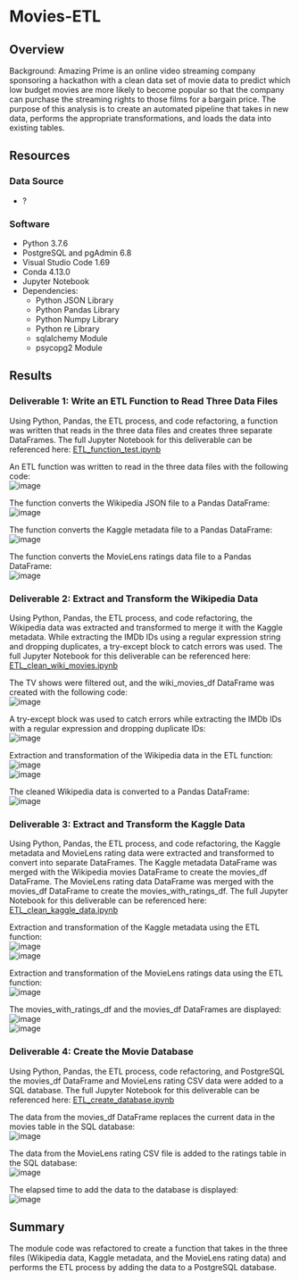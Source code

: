 # Movies-ETL

## Overview

Background:
Amazing Prime is an online video streaming company sponsoring a hackathon with a clean data set of movie data to predict which low budget movies are more likely to become popular so that the company can purchase the streaming rights to those films for a bargain price. The purpose of this analysis is to create an automated pipeline that takes in new data, performs the appropriate transformations, and loads the data into existing tables. 

## Resources
### Data Source 
- ?

### Software
- Python 3.7.6
- PostgreSQL and pgAdmin 6.8
- Visual Studio Code 1.69
- Conda 4.13.0
- Jupyter Notebook 
- Dependencies:
  - Python JSON Library
  - Python Pandas Library
  - Python Numpy Library
  - Python re Library
  - sqlalchemy Module 
  - psycopg2 Module

## Results

### Deliverable 1: Write an ETL Function to Read Three Data Files
Using Python, Pandas, the ETL process, and code refactoring, a function was written that reads in the three data files and creates three separate DataFrames.
The full Jupyter Notebook for this deliverable can be referenced here: [ETL_function_test.ipynb](https://github.com/lkachury/Movies-ETL/blob/main/ETL_function_test.ipynb)

An ETL function was written to read in the three data files with the following code:
<br /> ![image](https://user-images.githubusercontent.com/108038989/186045392-8326d522-01ff-4845-98fa-23d1e78ea69a.png)

The function converts the Wikipedia JSON file to a Pandas DataFrame:
<br /> ![image](https://user-images.githubusercontent.com/108038989/186045508-bd46e001-665d-462d-a4bd-46b59f8e3bc0.png)

The function converts the Kaggle metadata file to a Pandas DataFrame:
<br /> ![image](https://user-images.githubusercontent.com/108038989/186045547-05d05aa5-9e23-4642-b1a2-91083b5dcc55.png)

The function converts the MovieLens ratings data file to a Pandas DataFrame:
<br /> ![image](https://user-images.githubusercontent.com/108038989/186045585-3d0378d5-d651-4c4d-84c0-12876ed4ca54.png)

### Deliverable 2: Extract and Transform the Wikipedia Data
Using Python, Pandas, the ETL process, and code refactoring, the Wikipedia data was extracted and transformed to merge it with the Kaggle metadata. While extracting the IMDb IDs using a regular expression string and dropping duplicates, a try-except block to catch errors was used.
The full Jupyter Notebook for this deliverable can be referenced here: [ETL_clean_wiki_movies.ipynb](https://github.com/lkachury/Movies-ETL/blob/main/ETL_clean_wiki_movies.ipynb)

The TV shows were filtered out, and the wiki_movies_df DataFrame was created with the following code:
<br /> ![image](https://user-images.githubusercontent.com/108038989/186067812-e2533e0c-019f-4f52-86fa-691a4432859f.png)

A try-except block was used to catch errors while extracting the IMDb IDs with a regular expression and dropping duplicate IDs:
<br /> ![image](https://user-images.githubusercontent.com/108038989/186067986-d23b3b95-9cd7-43d0-9c34-d0e161e80bde.png)

Extraction and transformation of the Wikipedia data in the ETL function:
<br /> ![image](https://user-images.githubusercontent.com/108038989/186068153-e896e817-431c-45a0-b7ec-363f64e5f579.png)
<br /> ![image](https://user-images.githubusercontent.com/108038989/186068271-1fb18829-e738-407f-9753-3496e6e9a2ba.png)

The cleaned Wikipedia data is converted to a Pandas DataFrame:
<br /> ![image](https://user-images.githubusercontent.com/108038989/186068400-0f3a20b2-86cb-49d8-abf5-18bdc2ad0f73.png)

### Deliverable 3: Extract and Transform the Kaggle Data
Using Python, Pandas, the ETL process, and code refactoring, the Kaggle metadata and MovieLens rating data were extracted and transformed to convert into separate DataFrames. The Kaggle metadata DataFrame was merged with the Wikipedia movies DataFrame to create the movies_df DataFrame. The MovieLens rating data DataFrame was merged with the movies_df DataFrame to create the movies_with_ratings_df.
The full Jupyter Notebook for this deliverable can be referenced here: [ETL_clean_kaggle_data.ipynb](https://github.com/lkachury/Movies-ETL/blob/main/ETL_clean_kaggle_data.ipynb)

Extraction and transformation of the Kaggle metadata using the ETL function:
<br /> ![image](https://user-images.githubusercontent.com/108038989/186295461-b64698f3-3fab-4d68-99f9-fa02046b9fb4.png)
<br /> ![image](https://user-images.githubusercontent.com/108038989/186295566-24b596e2-baaf-4b64-a800-77087e1bcb7f.png)

Extraction and transformation of the MovieLens ratings data using the ETL function:
<br /> ![image](https://user-images.githubusercontent.com/108038989/186295348-d0c31a1e-7205-4dd6-9291-95a964907fdc.png)

The movies_with_ratings_df and the movies_df DataFrames are displayed:
<br /> ![image](https://user-images.githubusercontent.com/108038989/186295221-fc14a77f-6727-47f2-afbc-80bda43b4b00.png)
<br /> ![image](https://user-images.githubusercontent.com/108038989/186295266-fd8773fa-7b39-48af-b9a9-3bb8f9941a20.png)

### Deliverable 4: Create the Movie Database
Using Python, Pandas, the ETL process, code refactoring, and PostgreSQL the movies_df DataFrame and MovieLens rating CSV data were added to a SQL database.
The full Jupyter Notebook for this deliverable can be referenced here: [ETL_create_database.ipynb](https://github.com/lkachury/Movies-ETL/blob/main/ETL_create_database.ipynb)

The data from the movies_df DataFrame replaces the current data in the movies table in the SQL database:
<br /> ![image](https://user-images.githubusercontent.com/108038989/186312053-01dcea70-b614-4814-b288-6be6473932ab.png)

The data from the MovieLens rating CSV file is added to the ratings table in the SQL database:
<br /> ![image](https://user-images.githubusercontent.com/108038989/186312277-d12c20b0-c739-45f8-ba53-5cd3d595a225.png)

The elapsed time to add the data to the database is displayed: 
<br /> ![image](https://user-images.githubusercontent.com/108038989/186311493-8e54d0e6-367c-48fb-ab4a-c7039100224e.png)

## Summary
The module code was refactored to create a function that takes in the three files (Wikipedia data, Kaggle metadata, and the MovieLens rating data) and performs the ETL process by adding the data to a PostgreSQL database.
